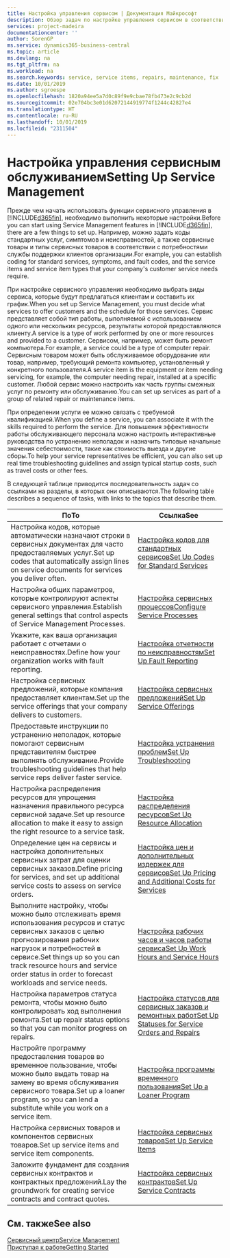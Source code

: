 ```yaml
---
title: Настройка управления сервисом | Документация Майкрософт
description: Обзор задач по настройке управления сервисом в соответствии со способом, которым организации управляют своими сервисами.
services: project-madeira
documentationcenter: ''
author: SorenGP
ms.service: dynamics365-business-central
ms.topic: article
ms.devlang: na
ms.tgt_pltfrm: na
ms.workload: na
ms.search.keywords: service, service items, repairs, maintenance, fix
ms.date: 10/01/2019
ms.author: sgroespe
ms.openlocfilehash: 1820a94ee5a7d0c89f9e9cbae78fb473e2c9cb2d
ms.sourcegitcommit: 02e704bc3e01d62072144919774f1244c42827e4
ms.translationtype: HT
ms.contentlocale: ru-RU
ms.lasthandoff: 10/01/2019
ms.locfileid: "2311504"
---
```

# <a name="setting-up-service-management"></a><span data-ttu-id="34c6c-103">Настройка управления сервисным обслуживанием</span><span class="sxs-lookup"><span data-stu-id="34c6c-103">Setting Up Service Management</span></span>
<span data-ttu-id="34c6c-104">Прежде чем начать использовать функции сервисного управления в [!INCLUDE[d365fin](includes/d365fin_md.md)], необходимо выполнить некоторые настройки.</span><span class="sxs-lookup"><span data-stu-id="34c6c-104">Before you can start using Service Management features in [!INCLUDE[d365fin](includes/d365fin_md.md)], there are a few things to set up.</span></span> <span data-ttu-id="34c6c-105">Например, можно задать коды стандартных услуг, симптомов и неисправностей, а также сервисные товары и типы сервисных товаров в соответствии с потребностями службы поддержки клиентов организации.</span><span class="sxs-lookup"><span data-stu-id="34c6c-105">For example, you can establish coding for standard services, symptoms, and fault codes, and the service items and service item types that your company's customer service needs require.</span></span>  

<span data-ttu-id="34c6c-106">При настройке сервисного управления необходимо выбрать виды сервиса, которые будут предлагаться клиентам и составить их график.</span><span class="sxs-lookup"><span data-stu-id="34c6c-106">When you set up Service Management, you must decide what services to offer customers and the schedule for those services.</span></span> <span data-ttu-id="34c6c-107">Сервис представляет собой тип работы, выполняемой с использованием одного или нескольких ресурсов, результаты которой предоставляются клиенту.</span><span class="sxs-lookup"><span data-stu-id="34c6c-107">A service is a type of work performed by one or more resources and provided to a customer.</span></span> <span data-ttu-id="34c6c-108">Сервисом, например, может быть ремонт компьютера.</span><span class="sxs-lookup"><span data-stu-id="34c6c-108">For example, a service could be a type of computer repair.</span></span> <span data-ttu-id="34c6c-109">Сервисным товаром может быть обслуживаемое оборудование или товар, например, требующий ремонта компьютер, установленный у конкретного пользователя.</span><span class="sxs-lookup"><span data-stu-id="34c6c-109">A service item is the equipment or item needing servicing, for example, the computer needing repair, installed at a specific customer.</span></span> <span data-ttu-id="34c6c-110">Любой сервис можно настроить как часть группы смежных услуг по ремонту или обслуживанию.</span><span class="sxs-lookup"><span data-stu-id="34c6c-110">You can set up services as part of a group of related repair or maintenance items.</span></span>  
  
<span data-ttu-id="34c6c-111">При определении услуги ее можно связать с требуемой квалификацией.</span><span class="sxs-lookup"><span data-stu-id="34c6c-111">When you define a service, you can associate it with the skills required to perform the service.</span></span> <span data-ttu-id="34c6c-112">Для повышения эффективности работы обслуживающего персонала можно настроить интерактивные руководства по устранению неполадок и назначить типовые начальные значения себестоимости, такие как стоимость выезда и другие сборы.</span><span class="sxs-lookup"><span data-stu-id="34c6c-112">To help your service representatives be efficient, you can also set up real time troubleshooting guidelines and assign typical startup costs, such as travel costs or other fees.</span></span>  

<span data-ttu-id="34c6c-113">В следующей таблице приводится последовательность задач со ссылками на разделы, в которых они описываются.</span><span class="sxs-lookup"><span data-stu-id="34c6c-113">The following table describes a sequence of tasks, with links to the topics that describe them.</span></span>  
  
| <span data-ttu-id="34c6c-114">По</span><span class="sxs-lookup"><span data-stu-id="34c6c-114">To</span></span> | <span data-ttu-id="34c6c-115">Ссылка</span><span class="sxs-lookup"><span data-stu-id="34c6c-115">See</span></span> |
| --- | --- |
| <span data-ttu-id="34c6c-116">Настройка кодов, которые автоматически назначают строки в сервисных документах для часто предоставляемых услуг.</span><span class="sxs-lookup"><span data-stu-id="34c6c-116">Set up codes that automatically assign lines on service documents for services you deliver often.</span></span> |[<span data-ttu-id="34c6c-117">Настройка кодов для стандартных сервисов</span><span class="sxs-lookup"><span data-stu-id="34c6c-117">Set Up Codes for Standard Services</span></span>](service-how-setup-service-coding.md)|
| <span data-ttu-id="34c6c-118">Настройка общих параметров, которые контролируют аспекты сервисного управления.</span><span class="sxs-lookup"><span data-stu-id="34c6c-118">Establish general settings that control aspects of Service Management Processes.</span></span>|[<span data-ttu-id="34c6c-119">Настройка сервисных процессов</span><span class="sxs-lookup"><span data-stu-id="34c6c-119">Configure Service Processes</span></span>](service-setup-service-processes.md)|
| <span data-ttu-id="34c6c-120">Укажите, как ваша организация работает с отчетами о неисправностях.</span><span class="sxs-lookup"><span data-stu-id="34c6c-120">Define how your organization works with fault reporting.</span></span> |[<span data-ttu-id="34c6c-121">Настройка отчетности по неисправностям</span><span class="sxs-lookup"><span data-stu-id="34c6c-121">Set Up Fault Reporting</span></span>](service-how-setup-fault-reporting.md) |
| <span data-ttu-id="34c6c-122">Настройка сервисных предложений, которые компания предоставляет клиентам.</span><span class="sxs-lookup"><span data-stu-id="34c6c-122">Set up the service offerings that your company delivers to customers.</span></span>|[<span data-ttu-id="34c6c-123">Настройка сервисных предложений</span><span class="sxs-lookup"><span data-stu-id="34c6c-123">Set Up Service Offerings</span></span>](service-how-setup-service-offerings.md)|
| <span data-ttu-id="34c6c-124">Предоставьте инструкции по устранению неполадок, которые помогают сервисным представителям быстрее выполнять обслуживание.</span><span class="sxs-lookup"><span data-stu-id="34c6c-124">Provide troubleshooting guidelines that help service reps deliver faster service.</span></span> |[<span data-ttu-id="34c6c-125">Настройка устранения проблем</span><span class="sxs-lookup"><span data-stu-id="34c6c-125">Set Up Troubleshooting</span></span>](service-how-setup-troubleshooting.md) |
| <span data-ttu-id="34c6c-126">Настройка распределения ресурсов для упрощения назначения правильного ресурса сервисной задаче.</span><span class="sxs-lookup"><span data-stu-id="34c6c-126">Set up resource allocation to make it easy to assign the right resource to a service task.</span></span> |[<span data-ttu-id="34c6c-127">Настройка распределения ресурсов</span><span class="sxs-lookup"><span data-stu-id="34c6c-127">Set Up Resource Allocation</span></span>](service-how-setup-resource-allocation.md) |
| <span data-ttu-id="34c6c-128">Определение цен на сервисы и настройка дополнительных сервисных затрат для оценки сервисных заказов.</span><span class="sxs-lookup"><span data-stu-id="34c6c-128">Define pricing for services, and set up additional service costs to assess on service orders.</span></span> |[<span data-ttu-id="34c6c-129">Настройка цен и дополнительных издержек для сервисов</span><span class="sxs-lookup"><span data-stu-id="34c6c-129">Set Up Pricing and Additional Costs for Services</span></span>](service-how-setup-service-costs-pricing.md)|
| <span data-ttu-id="34c6c-130">Выполните настройку, чтобы можно было отслеживать время использования ресурсов и статус сервисных заказов с целью прогнозирования рабочих нагрузок и потребностей в сервисе.</span><span class="sxs-lookup"><span data-stu-id="34c6c-130">Set things up so you can track resource hours and service order status in order to forecast workloads and service needs.</span></span>|[<span data-ttu-id="34c6c-131">Настройка рабочих часов и часов работы сервиса</span><span class="sxs-lookup"><span data-stu-id="34c6c-131">Set Up Work Hours and Service Hours</span></span>](service-how-setup-work-service-hours.md)|
| <span data-ttu-id="34c6c-132">Настройка параметров статуса ремонта, чтобы можно было контролировать ход выполнения ремонта.</span><span class="sxs-lookup"><span data-stu-id="34c6c-132">Set up repair status options so that you can monitor progress on repairs.</span></span> | [<span data-ttu-id="34c6c-133">Настройка статусов для сервисных заказов и ремонтных работ</span><span class="sxs-lookup"><span data-stu-id="34c6c-133">Set Up Statuses for Service Orders and Repairs</span></span>](service-order-repair-status.md)|
| <span data-ttu-id="34c6c-134">Настройте программу предоставления товаров во временное пользование, чтобы можно было выдать товар на замену во время обслуживания сервисного товара.</span><span class="sxs-lookup"><span data-stu-id="34c6c-134">Set up a loaner program, so you can lend a substitute while you work on a service item.</span></span> |[<span data-ttu-id="34c6c-135">Настройка программы временного пользования</span><span class="sxs-lookup"><span data-stu-id="34c6c-135">Set Up a Loaner Program</span></span>](service-how-setup-loaner-program.md) |
| <span data-ttu-id="34c6c-136">Настройка сервисных товаров и компонентов сервисных товаров.</span><span class="sxs-lookup"><span data-stu-id="34c6c-136">Set up service items and service item components.</span></span> |[<span data-ttu-id="34c6c-137">Настройка сервисных товаров</span><span class="sxs-lookup"><span data-stu-id="34c6c-137">Set Up Service Items</span></span>](service-how-setup-service-items.md) |
| <span data-ttu-id="34c6c-138">Заложите фундамент для создания сервисных контрактов и контрактных предложений.</span><span class="sxs-lookup"><span data-stu-id="34c6c-138">Lay the groundwork for creating service contracts and contract quotes.</span></span> |[<span data-ttu-id="34c6c-139">Настройка сервисных контрактов</span><span class="sxs-lookup"><span data-stu-id="34c6c-139">Set Up Service Contracts</span></span>](service-how-setup-service-contracts.md) |

## <a name="see-also"></a><span data-ttu-id="34c6c-140">См. также</span><span class="sxs-lookup"><span data-stu-id="34c6c-140">See also</span></span>
[<span data-ttu-id="34c6c-141">Сервисный центр</span><span class="sxs-lookup"><span data-stu-id="34c6c-141">Service Management</span></span>](service-service.md)  
[<span data-ttu-id="34c6c-142">Приступая к работе</span><span class="sxs-lookup"><span data-stu-id="34c6c-142">Getting Started</span></span>](product-get-started.md)  
